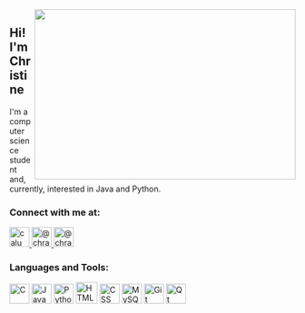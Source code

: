 <img align="right" width="460" height="300" src="https://user-images.githubusercontent.com/80801050/131340786-7e37dd91-dbc1-4d61-a997-09fb22dd5300.gif">

<h2>Hi! I'm Christine</h2>
<p>I'm a computer science student and, currently, interested in Java and Python.<p>

  
<h3>Connect with me at:</h3>
<p>
  <a href = "https://mail.google.com/mail/?view=cm&fs=1&to=calumbiranc@gmail.com"> 
   <img src="https://cdn.icon-icons.com/icons2/2631/PNG/512/gmail_new_logo_icon_159149.png" width="35" alt="calumbiranc@gmail.com">
 </a>
 <a href = "https://www.linkedin.com/in/christinecalumbiran/"> 
   <img src="https://cdn.icon-icons.com/icons2/805/PNG/512/linkedin_icon-icons.com_65929.png" width="35" alt="@chraem2">
 </a>
 <a href = "https://twitter.com/chraem2"> 
   <img src="https://cdn.icon-icons.com/icons2/1211/PNG/128/1491579542-yumminkysocialmedia22_83078.png" width="35" alt="@chraem2">
 </a>
</p>
  
<h3>Languages and Tools:</h3>
<p>
  <img src="https://cdn.icon-icons.com/icons2/2415/PNG/128/c_original_logo_icon_146611.png" width=35  height=35 alt="C">
  <img src="https://cdn.icon-icons.com/icons2/2415/PNG/128/java_original_logo_icon_146458.png" width=35  height=35 alt="Java">
  <img src="https://cdn.icon-icons.com/icons2/2415/PNG/128/python_original_logo_icon_146381.png" width=35  height=35 alt="Python">
  <img src="https://cdn.icon-icons.com/icons2/844/PNG/128/HTML5_icon-icons.com_67090.png" width=38  height=38 alt="HTML5">
  <img src="https://cdn.icon-icons.com/icons2/2107/PNG/128/file_type_css_icon_130661.png" width=35  height=35 alt="CSS">
  <img src="https://cdn.icon-icons.com/icons2/2415/PNG/512/mysql_original_wordmark_logo_icon_146417.png" width=35  height=35 alt="MySQL">
  <img src="https://cdn.icon-icons.com/icons2/2108/PNG/128/git_icon_130933.png" width=35  height=35 alt="Git Bash">
  <img src="https://cdn.icon-icons.com/icons2/1381/PNG/128/qt_94938.png" width=35  height=35 alt="Qt Designer">
</p>
